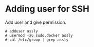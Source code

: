 # Adding user for SSH

Add user and give permission.

```
# adduser assly
# usermod -aG sudo,docker assly
# cat /etc/group | grep assly
```
